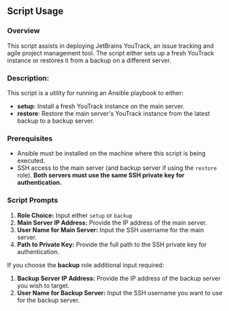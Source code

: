 ## Script Usage

### Overview
This script assists in deploying JetBrains YouTrack, an issue tracking and agile project management tool. The script either sets up a fresh YouTrack instance or restores it from a backup on a different server.

### Description:
This script is a utility for running an Ansible playbook to either:

- **setup**: Install a fresh YouTrack instance on the main server.
- **restore**: Restore the main server's YouTrack instance from the latest backup to a backup server.

### Prerequisites
- Ansible must be installed on the machine where this script is being executed.
- SSH access to the main server (and backup server if using the `restore` role). **Both servers must use the same SSH private key for authentication.**

### Script Prompts
1. **Role Choice:** Input either `setup` or `backup`
2. **Main Server IP Address:** Provide the IP address of the main server.
3. **User Name for Main Server:** Input the SSH username for the main server.
4. **Path to Private Key:** Provide the full path to the SSH private key for authentication.

If you choose the **backup** role additional input required:
1. **Backup Server IP Address:** Provide the IP address of the backup server you wish to target.
2. **User Name for Backup Server:** Input the SSH username you want to use for the backup server.
